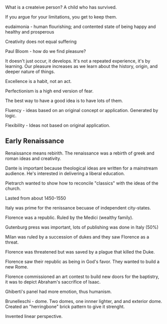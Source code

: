 What is a createive person? A child who has survived.

If you argue for your limitations, you get to keep them.

eudaimonia - human flourishing; and contented state of being happy and healthy and prosperous

Creativity does not equal suffering

Paul Bloom - how do we find pleasure?

It doesn't just occur, it develops. It's not a repeated experience, it's by learning. Our pleasure increases as we learn about the history, origin, and deeper nature of things.

Excellence is a habit, not an act.

Perfectionism is a high end version of fear.

The best way to have a good idea is to have lots of them.

Fluency - ideas based on an original concept or application. Generated by logic.

Flexibility - Ideas not based on original application.

## Early Renaissance

Renaissance means rebirith. The renaissance was a rebirth of greek and roman ideas and creativity.

Dante is important because theological ideas are written for a mainstream audience. He's interested in delivering a liberal education.

Pietrarch wanted to show how to reconcile "classics" with the ideas of the church.

Lasted from about 1450-1550

Italy was prime for the renissance becuase of independent city-states.

Florence was a republic. Ruled by the Medici (wealthy family).

Gutenburg press was important, lots of publishing was done in Italy (50%)

Milan was ruled by a succession of dukes and they saw Florence as a threat.

Florence was threatened but was saved by a plague that killed the Duke.

Florence saw their republic as being in God's favor. They wanted to build a new Rome.

Florence commissioned an art contest to build new doors for the baptistry, it was to depict Abraham's saccrifice of Isaac.

Ghiberti's panel had more emotion, thus humanism.

Brunelleschi - dome. Two domes, one innner lighter, and and exterior dome. Created an "herringbone" brick pattern to give it strenght.

Invented linear perspective.
